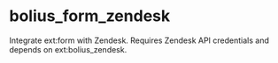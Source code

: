 # bolius_form_zendesk
Integrate ext:form with Zendesk. Requires Zendesk API credentials and depends on ext:bolius_zendesk.

